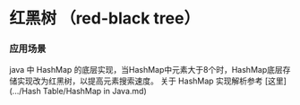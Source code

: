 # 红黑树 （red-black tree）


### 应用场景


java 中 HashMap 的底层实现，当HashMap中元素大于8个时，HashMap底层存储实现改为红黑树，以提高元素搜索速度。
关于 HashMap 实现解析参考 [这里](.../Hash Table/HashMap in Java.md)






